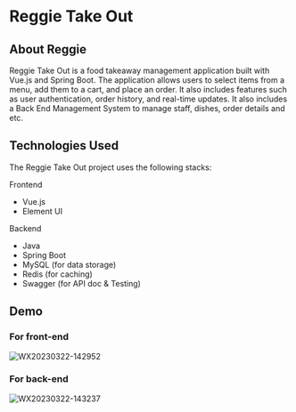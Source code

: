 # Reggie Take Out

## About Reggie
Reggie Take Out is a food takeaway management application built with Vue.js and Spring Boot. 
The application allows users to select items from a menu, add them to a cart, and place an order. 
It also includes features such as user authentication, order history, and real-time updates.
It also includes a Back End Management System to manage staff, dishes, order details and etc.

## Technologies Used

The Reggie Take Out project uses the following stacks:

Frontend
 - Vue.js
 - Element UI

Backend
 - Java
 - Spring Boot
 - MySQL (for data storage)
 - Redis (for caching)
 - Swagger (for API doc & Testing)
 
## Demo

### For front-end
![WX20230322-142952](https://user-images.githubusercontent.com/105506874/226920744-8461edfe-0937-46c5-977e-862183dba33b.png)

### For back-end
![WX20230322-143237](https://user-images.githubusercontent.com/105506874/226921347-22c1eb5a-195f-4c85-a436-b861ca418e96.png)



